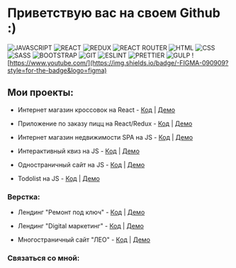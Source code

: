 # Приветствую вас на своем Github :)


![JAVASCRIPT](https://img.shields.io/badge/-JAVASCRIPT-090909?style=for-the-badge&logo=javascript)
![REACT](https://img.shields.io/badge/-REACT-090909?style=for-the-badge&logo=react)
![REDUX](https://img.shields.io/badge/-REDUX-090909?style=for-the-badge&logo=redux)
![REACT ROUTER](https://img.shields.io/badge/-react--router-090909?style=for-the-badge&logo=react-router)
![HTML](https://img.shields.io/badge/-HTML5-090909?style=for-the-badge&logo=html5)
![CSS](https://img.shields.io/badge/-CSS-090909?style=for-the-badge&logo=css3)
![SASS](https://img.shields.io/badge/-SASS-090909?style=for-the-badge&logo=sass)
![BOOTSTRAP](https://img.shields.io/badge/-BOOTSTRAP-090909?style=for-the-badge&logo=bootstrap)
![GIT](https://img.shields.io/badge/-GIT-090909?style=for-the-badge&logo=git)
![ESLINT](https://img.shields.io/badge/-ESLINT-090909?style=for-the-badge&logo=eslint)
![PRETTIER](https://img.shields.io/badge/-Prettier-090909?style=for-the-badge&logo=prettier)
![GULP](https://img.shields.io/badge/-GULP-090909?style=for-the-badge&logo=gulp)
![https://www.youtube.com/](https://img.shields.io/badge/-FIGMA-090909?style=for-the-badge&logo=figma)



## Мои проекты:
- Интернет магазин кроссовок на React - [Код](https://github.com/sheyhmansur/sneakers-store) | [Демо](https://sneakers-store-eta.vercel.app/)
 
- Приложение по заказу пицц на React/Redux - [Код](https://github.com/sheyhmansur/la-pizza) | [Демо](https://react-lapizza.herokuapp.com/)

- Интернет магазин недвижимости SPA на JS  - [Код](https://github.com/sheyhmansur/real-estate) | [Демо](http://cw40939.tmweb.ru/)
 
- Интерактивный квиз на JS - [Код](https://github.com/sheyhmansur/quiz) | [Демо](https://sheyhmansur.github.io/quiz/)

- Одностраничный сайт на JS - [Код](https://github.com/sheyhmansur/irvas-js) | [Демо](https://sheyhmansur.github.io/irvas-js/)

- Todolist на JS - [Код](https://github.com/sheyhmansur/todo-js) | [Демо](https://sheyhmansur.github.io/todo-js/)


### Верстка:
- Лендинг "Ремонт под ключ" - [Код](https://github.com/sheyhmansur/safort) | [Демо](https://sheyhmansur.github.io/safort/)

- Лендинг "Digital маркетинг" - [Код](https://github.com/sheyhmansur/digital) | [Демо](https://sheyhmansur.github.io/digital/)

- Многостраничный сайт "ЛЕО" - [Код](https://github.com/sheyhmansur/cleaning) | [Демо](https://sheyhmansur.github.io/cleaning/)

### Связаться со мной:
[](https://hexlet.io)












<!--
**sheyhmansur/sheyhmansur** is a ✨ _special_ ✨ repository because its `README.md` (this file) appears on your GitHub profile.

Here are some ideas to get you started:

- 🔭 I’m currently working on ...
- 🌱 I’m currently learning ...
- 👯 I’m looking to collaborate on ...
- 🤔 I’m looking for help with ...
- 💬 Ask me about ...
- 📫 How to reach me: ...
- 😄 Pronouns: ...
- ⚡ Fun fact: ...
-->
